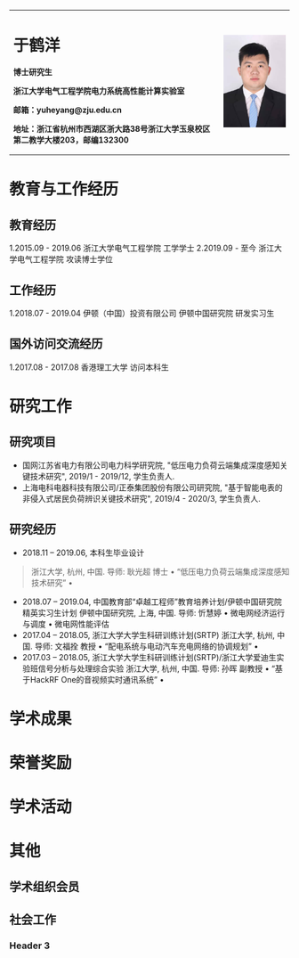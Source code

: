 <table border="0">
  <tr>
    <td width="75%">
      <h1>于鹤洋</h1>
      <p><b>博士研究生</b></p>
      <p><b>浙江大学电气工程学院电力系统高性能计算实验室</b></p>
      <p><b>邮箱：yuheyang@zju.edu.cn</b></p>
      <p><b>地址：浙江省杭州市西湖区浙大路38号浙江大学玉泉校区第二教学大楼203，邮编132300</b></p>
    </td>
    <td width="25%">
      <img src="/YY.jpg" width="100%">      
    </td>
  </tr>
</table>





# 教育与工作经历
## 教育经历
1.2015.09 - 2019.06 浙江大学电气工程学院 工学学士
2.2019.09 - 至今    浙江大学电气工程学院 攻读博士学位
## 工作经历
1.2018.07 - 2019.04 伊顿（中国）投资有限公司 伊顿中国研究院 研发实习生
## 国外访问交流经历
1.2017.08 - 2017.08 香港理工大学 访问本科生
# 研究工作
## 研究项目
- 国网江苏省电力有限公司电力科学研究院, "低压电力负荷云端集成深度感知关键技术研究", 2019/1 - 2019/12, 学生负责人.
- 上海电科电器科技有限公司/正泰集团股份有限公司研究院, "基于智能电表的非侵入式居民负荷辨识关键技术研究", 2019/4 - 2020/3, 学生负责人.
## 研究经历
- 2018.11 – 2019.06, 本科生毕业设计
> 浙江大学, 杭州, 中国. 导师: 耿光超 博士
> • “低压电力负荷云端集成深度感知技术研究”
> • 
- 2018.07 – 2019.04, 中国教育部“卓越工程师”教育培养计划/伊顿中国研究院精英实习生计划
   伊顿中国研究院, 上海, 中国. 导师: 忻慧婷
   • 微电网经济运行与调度
   • 微电网性能评估
- 2017.04 – 2018.05, 浙江大学大学生科研训练计划(SRTP)
   浙江大学, 杭州, 中国. 导师: 文福拴 教授
   • “配电系统与电动汽车充电网络的协调规划”
   •
- 2017.03 – 2018.05, 浙江大学大学生科研训练计划(SRTP)/浙江大学爱迪生实验班信号分析与处理综合实验
   浙江大学, 杭州, 中国. 导师: 孙晖 副教授
   • “基于HackRF One的音视频实时通讯系统”
   •
# 学术成果
# 荣誉奖励
# 学术活动
# 其他
## 学术组织会员
## 社会工作
### Header 3
